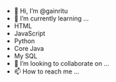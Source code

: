 - 👋 Hi, I’m @gainritu
- 🌱 I’m currently learning ...
-   HTML
-   JavaScript
-   Python
-   Core Java
-   My SQL
- 💞️ I’m looking to collaborate on ...
- 📫 How to reach me ...

<!---
gainritu/gainritu is a ✨ special ✨ repository because its `README.md` (this file) appears on your GitHub profile.
You can click the Preview link to take a look at your changes.
--->
